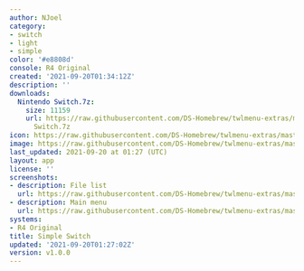 ```yaml
---
author: NJoel
category:
- switch
- light
- simple
color: '#e8808d'
console: R4 Original
created: '2021-09-20T01:34:12Z'
description: ''
downloads:
  Nintendo Switch.7z:
    size: 11159
    url: https://raw.githubusercontent.com/DS-Homebrew/twlmenu-extras/master/_nds/TWiLightMenu/r4menu/themes/Nintendo
      Switch.7z
icon: https://raw.githubusercontent.com/DS-Homebrew/twlmenu-extras/master/_nds/TWiLightMenu/r4menu/themes/meta/Nintendo%20Switch/icon.png
image: https://raw.githubusercontent.com/DS-Homebrew/twlmenu-extras/master/_nds/TWiLightMenu/r4menu/themes/meta/Nintendo%20Switch/icon.png
last_updated: 2021-09-20 at 01:27 (UTC)
layout: app
license: ''
screenshots:
- description: File list
  url: https://raw.githubusercontent.com/DS-Homebrew/twlmenu-extras/master/_nds/TWiLightMenu/r4menu/themes/meta/Nintendo%20Switch/screenshots/file-list.png
- description: Main menu
  url: https://raw.githubusercontent.com/DS-Homebrew/twlmenu-extras/master/_nds/TWiLightMenu/r4menu/themes/meta/Nintendo%20Switch/screenshots/main-menu.png
systems:
- R4 Original
title: Simple Switch
updated: '2021-09-20T01:27:02Z'
version: v1.0.0
---
```

